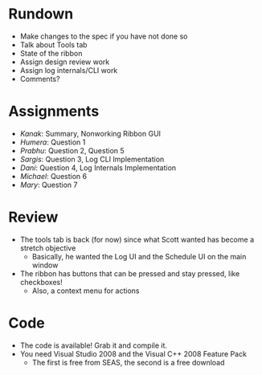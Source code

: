 # Rundown #

  * Make changes to the spec if you have not done so
  * Talk about Tools tab
  * State of the ribbon
  * Assign design review work
  * Assign log internals/CLI work
  * Comments?

# Assignments #

  * _Kanak_: Summary, Nonworking Ribbon GUI
  * _Humera_: Question 1
  * _Prabhu_: Question 2, Question 5
  * _Sargis_: Question 3, Log CLI Implementation
  * _Dani_: Question 4, Log Internals Implementation
  * _Michael_: Question 6
  * _Mary_: Question 7

# Review #

  * The tools tab is back (for now) since what Scott wanted has become a stretch objective
    * Basically, he wanted the Log UI and the Schedule UI on the main window
  * The ribbon has buttons that can be pressed and stay pressed, like checkboxes!
    * Also, a context menu for actions

# Code #

  * The code is available! Grab it and compile it.
  * You need Visual Studio 2008 and the Visual C++ 2008 Feature Pack
    * The first is free from SEAS, the second is a free download